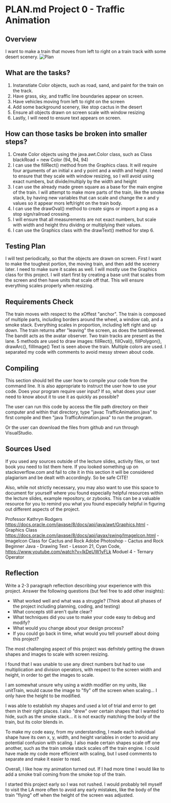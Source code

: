 # PLAN.md Project 0 - Traffic Animation

## Overview
I want to make a train that moves from left to right on a train track with some desert scenery.
![Plan](images/plan)

## What are the tasks?
1. Instanstiate Color objects, such as road, sand, and paint for the train on the track.
2. Have grass, sky, and traffic line boundaries appear on screen.
3. Have vehicles moving from left to right on the screen
4. Add some background scenery, like stop cactus in the desert
5. Ensure all objects drawn on screen scale with window resizing
6. Lastly, I will need to ensure text appears on screen.

## How can those tasks be broken into smaller steps?
1. Create Color objects using the java.awt.Color class, such as Class blackRoad = new Color (94, 94, 94)
2. I can use the fillRect() method from the Graphics class. It will require four arguments of an initial x and y point and a width and height. I need to ensure that they scale with window resizing, so I will avoid using exact numbers, but divide/multiply by the width and height
3. I can use the already made green square as a base for the main engine of the train. I will attempt to make more parts of the train, like the smoke stack, by having new variables that can scale and change the x and y values so it appear mors left/right on the train body.
4. I can use the drawOval() method to create signs or import a png as a stop sign/railroad crossing.
5. I will ensure that all measurements are not exact numbers, but scale with width and height thru dividng or multiplying their values.
6. I can use the Graphics class with the drawText() method for step 6.

## Testing Plan
I will test periodically, so that the objects are drawn on screen. First I want to make the toughest portion, the moving train, and then add the scenery later. I need to make sure it scales as well. I will mostly use the Graphics class for this project. I will start first by creating a base unit that scales from the screen and then have units that scale off that. This will ensure everything scales properly when resizing.

## Requirements Check
The train moves with respect to the xOffest "anchor".
The train is composed of multiple parts, including borders around the wheel, a window cab, and a smoke stack.
Everything scales in proportion, including left right and up down.
The train returns after "leaving" the screen, as does the tumbleweed.
The bandit acts as the avatar observer.
Two train tracks are present as the lane.
5 methods are used to draw images: fillRect(), fillOval(), fillPolygon(), drawArc(), fillImage()
Text is seen above the train.
Multiple colors are used.
I separated my code with comments to avoid messy strewn about code.

## Compiling
This section should tell the user how to compile your code from the command line.  It is also appropriate to instruct the user how to use your code. Does your program require user input? If so, what does your user need to know about it to use it as quickly as possible?

The user can run this code by access the file path directory on their computer and within that directory, type "javac TrafficAnimation.java" to first compile and then "java TrafficAnimation.java" to run the program.

Or the user can download the files from github and run through VisualStudio.

## Sources Used
If you used any sources outside of the lecture slides, activity files, or text book you need to list them here. If you looked something up on stackoverflow.com and fail to cite it in this section it will be considered plagiarism and be dealt with accordingly. So be safe CITE!

Also, while not strictly necessary, you may also want to use this space to document for yourself where you found especially helpful resources within the lecture slides, example repository, or zybooks. This can be a valuable resource for you to remind you what you found especially helpful in figuring out different aspects of the project.

Professor Kathryn Rodgers
https://docs.oracle.com/javase/8/docs/api/java/awt/Graphics.html - Graphics Class
https://docs.oracle.com/javase/8/docs/api/javax/swing/ImageIcon.html - ImageIcon Class for Cactus and Rock
Adobe Photoshop - Cactus and Rock
Beginner Java - Drawing Text - Lesson 21, Cyan Code, https://www.youtube.com/watch?v=IkDeUW1yFLk
Moduel 4 - Ternary Operator

## Reflection
Write a 2-3 paragraph reflection describing your experience with this project. Answer the following questions (but feel free to add other insights): 
- What worked well and what was a struggle? (Think about all phases of the project including planning, coding, and testing)
- What concepts still aren't quite clear?
- What techniques did you use to make your code easy to debug and modify?
- What would you change about your design process?
- If you could go back in time, what would you tell yourself about doing this project?

The most challenging aspect of this project was defnitely getting the drawn shapes and images to scale with screen resizing. 

I found that I was unable to use any direct numbers but had to use multiplication and division operators, with respect to the screen width and height, in order to get the images to scale. 

I am somewhat unsure why using a width modifier on my units, like unitTrain, would cause the image to "fly" off the screen when scaling... I only have the height to be modified.

I was able to establish my shapes and used a lot of trial and error to get them in their right places. I also "drew" over certain shapes that I wanted to hide, such as the smoke stack... it is not exactly matching the body of the train, but its color blends in.

To make my code easy, from my understanding, I made each individual shape have its own x, y, width, and height variables in order to avoid any potential confusion with scaling. I also made certain shapes scale off one another, such as the train smoke stack scales off the train engine. I could have made my code more efficient with scaling, but I used comments to separate and make it easier to read.

Overall, I like how my animation turned out. If I had more time I would like to add a smoke trail coming from the smoke top of the train.

I started this project early so I was not rushed. I would probably tell myself to visit the LA more often to avoid any early mistakes, like the body of the train "flying" off when the height of the screen was adjusted.

